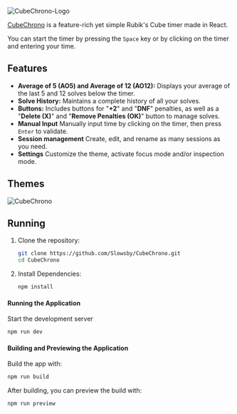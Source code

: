 ![CubeChrono-Logo](https://github.com/user-attachments/assets/bb44960b-f3e6-4871-8338-61ceaa1a0543)

[CubeChrono](https://slowsby.github.io/CubeChrono/) is a feature-rich yet simple Rubik's Cube timer made in React.

You can start the timer by pressing the `Space` key or by clicking on the timer and entering your time.

## Features

- **Average of 5 (AO5) and Average of 12 (AO12):** Displays your average of the last 5 and 12 solves below the timer.
- **Solve History:** Maintains a complete history of all your solves.
- **Buttons:** Includes buttons for "**+2**" and "**DNF**" penalties, as well as a "**Delete (X)**" and "**Remove Penalties (OK)**" button to manage solves.
- **Manual Input** Manually input time by clicking on the timer, then press `Enter` to validate.
- **Session management** Create, edit, and rename as many sessions as you need.
- **Settings** Customize the theme, activate focus mode and/or inspection mode.
## Themes

![CubeChrono](https://github.com/user-attachments/assets/6938d8f8-d3fd-463e-9e0b-22e5723697d7)



## Running

1. Clone the repository:

   ```bash
   git clone https://github.com/Slowsby/CubeChrono.git
   cd CubeChrono
   ```

2. Install Dependencies:
   ```bash
   npm install
   ```

#### Running the Application

Start the development server

```bash
npm run dev
```

#### Building and Previewing the Application

Build the app with:

```bash
npm run build
```

After building, you can preview the build with:

```bash
npm run preview
```
